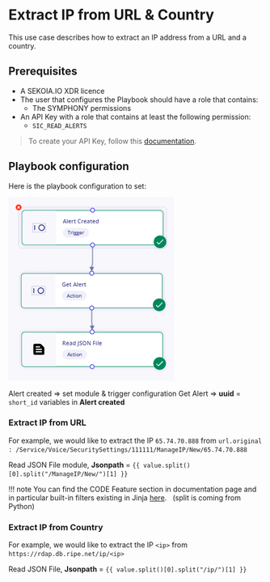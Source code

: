 # Extract IP from URL & Country  

This use case describes how to extract an IP address from a URL and a country.  


## Prerequisites

- A SEKOIA.IO XDR licence
- The user that configures the Playbook should have a role that contains:
	* The SYMPHONY permissions
- An API Key with a role that contains at least the following permission:
	* `SIC_READ_ALERTS`

> To create your API Key, follow this [documentation](../../../getting_started/generate_api_keys.md).

## Playbook configuration

Here is the playbook configuration to set:

![Playbook ExtractIP](docs/assets/playbooks/library/UseCases/ExtractIP.png)

Alert created => set module & trigger configuration
Get Alert => **uuid** = `short_id` variables in **Alert created**


### Extract IP from URL

For example, we would like to extract the IP `65.74.70.888` from `url.original : /Service/Voice/SecuritySettings/111111/ManageIP/New/65.74.70.888`

Read JSON File module,  **Jsonpath** = `{{ value.split()[0].split("/ManageIP/New/")[1] }}`

   !!! note
   You can find the CODE Feature section in documentation page and in particular built-in filters existing in Jinja [here](https://jinja.palletsprojects.com/en/3.0.x/templates/#builtin-filters). 
   (split is coming from Python)

### Extract IP from Country

For example, we would like to extract the IP `<ip>` from  `https://rdap.db.ripe.net/ip/<ip>`

Read JSON File,  **Jsonpath** = `{{ value.split()[0].split("/ip/")[1] }}`
